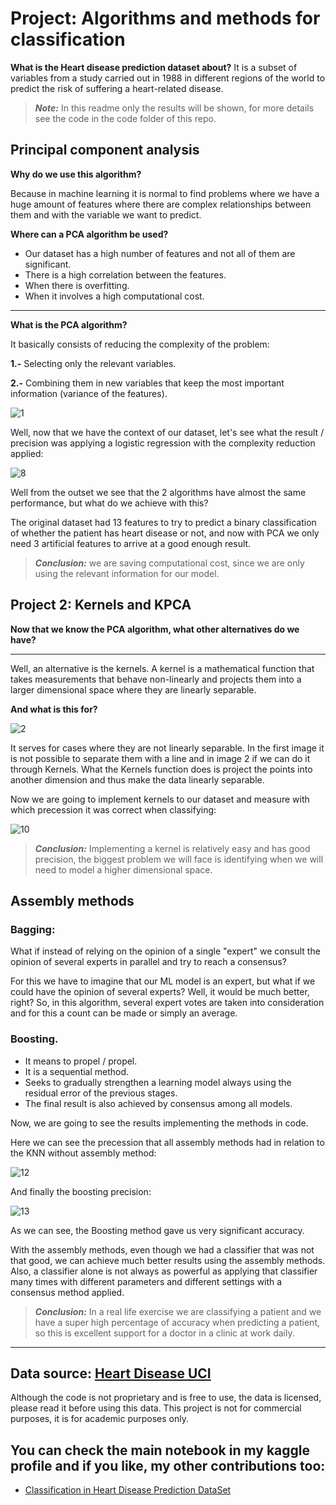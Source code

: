 # Project: Algorithms and methods for classification
 
**What is the Heart disease prediction dataset about?** It is a subset of variables from a study carried out in 1988 in different regions of the world to predict the risk of suffering a heart-related disease.
 
>**_Note:_** In this readme only the results will be shown, for more details see the code in the code folder of this repo.
 
## Principal component analysis
 
**Why do we use this algorithm?**
 
 Because in machine learning it is normal to find problems where we have a huge amount of features where there are complex relationships between them and with the variable we want to predict.
 
**Where can a PCA algorithm be used?**
 
* Our dataset has a high number of features and not all of them are significant.
* There is a high correlation between the features.
* When there is overfitting.
* When it involves a high computational cost.
 
---
 
**What is the PCA algorithm?**
 
It basically consists of reducing the complexity of the problem:
 
**1.-** Selecting only the relevant variables.
 
**2.-** Combining them in new variables that keep the most important information (variance of the features).

![1](https://user-images.githubusercontent.com/63415652/105783945-5645f080-5f3d-11eb-97f5-b0ab1ab96f3b.PNG)
 
Well, now that we have the context of our dataset, let's see what the result / precision was applying a logistic regression with the complexity reduction applied:
 
![8](https://user-images.githubusercontent.com/63415652/103371135-4f3dd680-4a94-11eb-9f04-e409c3c9587b.PNG)
 
Well from the outset we see that the 2 algorithms have almost the same performance, but what do we achieve with this?
 
The original dataset had 13 features to try to predict a binary classification of whether the patient has heart disease or not, and now with PCA we only need 3 artificial features to arrive at a good enough result.
 
 >**_Conclusion:_** we are saving computational cost, since we are only using the relevant information for our model.
 
## Project 2: Kernels and KPCA
 
**Now that we know the PCA algorithm, what other alternatives do we have?**
 
---
 
Well, an alternative is the kernels. A kernel is a mathematical function that takes measurements that behave non-linearly and projects them into a larger dimensional space where they are linearly separable.
 
**And what is this for?**
 
![2](https://user-images.githubusercontent.com/63415652/105783948-580fb400-5f3d-11eb-982e-949bfb6c8f1c.PNG)
 
It serves for cases where they are not linearly separable. In the first image it is not possible to separate them with a line and in image 2 if we can do it through Kernels. What the Kernels function does is project the points into another dimension and thus make the data linearly separable.
 
Now we are going to implement kernels to our dataset and measure with which precession it was correct when classifying:
 
![10](https://user-images.githubusercontent.com/63415652/103372281-32ef6900-4a97-11eb-8c9b-d4fb4f3abf94.PNG)
 
> **_Conclusion:_** Implementing a kernel is relatively easy and has good precision, the biggest problem we will face is identifying when we will need to model a higher dimensional space.
 
## Assembly methods
 
### Bagging:
 
What if instead of relying on the opinion of a single "expert" we consult the opinion of several experts in parallel and try to reach a consensus?
 
For this we have to imagine that our ML model is an expert, but what if we could have the opinion of several experts? Well, it would be much better, right? So, in this algorithm, several expert votes are taken into consideration and for this a count can be made or simply an average.
 
### Boosting.
 
* It means to propel / propel.
* It is a sequential method.
* Seeks to gradually strengthen a learning model always using the residual error of the previous stages.
* The final result is also achieved by consensus among all models.
 
Now, we are going to see the results implementing the methods in code.
 
Here we can see the precession that all assembly methods had in relation to the KNN without assembly method:
 
![12](https://user-images.githubusercontent.com/63415652/103423141-a910d000-4b6a-11eb-8255-38255ac7a2bc.PNG)
 
And finally the boosting precision:
 
![13](https://user-images.githubusercontent.com/63415652/103423142-aa41fd00-4b6a-11eb-8f84-c6e2682d0bad.PNG)
 
As we can see, the Boosting method gave us very significant accuracy.
 
With the assembly methods, even though we had a classifier that was not that good, we can achieve much better results using the assembly methods. Also, a classifier alone is not always as powerful as applying that classifier many times with different parameters and different settings with a consensus method applied.
 
>**_Conclusion:_** In a real life exercise we are classifying a patient and we have a super high percentage of accuracy when predicting a patient, so this is excellent support for a doctor in a clinic at work daily.

---

## Data source: [Heart Disease UCI](https://www.kaggle.com/ronitf/heart-disease-uci "Heart Disease UCI")

Although the code is not proprietary and is free to use, the data is licensed, please read it before using this data.
This project is not for commercial purposes, it is for academic purposes only.

## You can check the main notebook in my kaggle profile and if you like, my other contributions too:

* [Classification in Heart Disease Prediction DataSet](https://www.kaggle.com/dataengel/classification-in-heart-disease-prediction-dataset "Classification in Heart Disease Prediction DataSet") 
